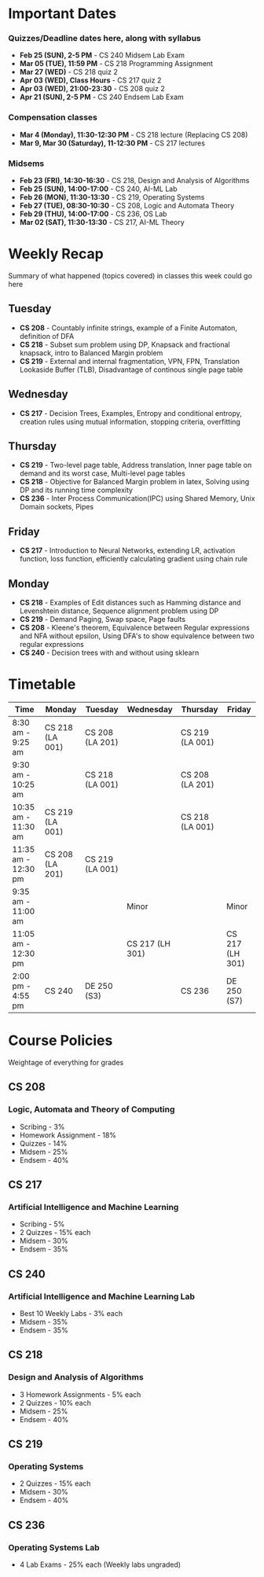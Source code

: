 # Important Dates

### Quizzes/Deadline dates here, along with syllabus

- **Feb 25 (SUN), 2-5 PM** - CS 240 Midsem Lab Exam
- **Mar 05 (TUE), 11:59 PM** - CS 218 Programming Assignment
- **Mar 27 (WED)** - CS 218 quiz 2
- **Apr 03 (WED), Class Hours** - CS 217 quiz 2
- **Apr 03 (WED), 21:00-23:30** - CS 208 quiz 2
- **Apr 21 (SUN), 2-5 PM** - CS 240 Endsem Lab Exam

### Compensation classes

- **Mar 4 (Monday), 11:30-12:30 PM** - CS 218 lecture (Replacing CS 208)
- **Mar 9, Mar 30 (Saturday), 11-12:30 PM** - CS 217 lectures

### Midsems

- **Feb 23 (FRI),   14:30-16:30** - CS 218, Design and Analysis of Algorithms
- **Feb 25 (SUN),   14:00-17:00** - CS 240, AI-ML Lab
- **Feb 26 (MON),   11:30-13:30** - CS 219, Operating Systems
- **Feb 27 (TUE),  08:30-10:30** - CS 208, Logic and Automata Theory
- **Feb 29 (THU), 14:00-17:00** - CS 236, OS Lab
- **Mar 02 (SAT),  11:30-13:30** - CS 217, AI-ML Theory

# Weekly Recap

Summary of what happened (topics covered) in classes this week could go here

## Tuesday

- **CS 208** - Countably infinite strings, example of a Finite Automaton, definition of DFA
- **CS 218** - Subset sum problem using DP, Knapsack and fractional knapsack, intro to Balanced Margin problem
- **CS 219** - External and internal fragmentation, VPN, FPN, Translation Lookaside Buffer (TLB), Disadvantage of continous single page table

## Wednesday

- **CS 217** - Decision Trees, Examples, Entropy and conditional entropy, creation rules using mutual information, stopping criteria, overfitting

## Thursday

- **CS 219** - Two-level page table, Address translation, Inner page table on demand and its worst case, Multi-level page tables
- **CS 218** - Objective for Balanced Margin problem in latex, Solving using DP and its running time complexity
- **CS 236** - Inter Process Communication(IPC) using Shared Memory, Unix Domain sockets, Pipes

## Friday

- **CS 217** - Introduction to Neural Networks, extending LR, activation function, loss function, efficiently calculating gradient using chain rule

## Monday

- **CS 218** - Examples of Edit distances such as Hamming distance and Levenshtein distance, Sequence alignment problem using DP
- **CS 219** - Demand Paging, Swap space, Page faults
- **CS 208** - Kleene's theorem, Equivalence between Regular expressions and NFA without epsilon, Using DFA's to show equivalence between two regular expressions
- **CS 240** - Decision trees with and without using sklearn

# Timetable

| Time                | Monday          | Tuesday         | Wednesday       | Thursday        | Friday         |
|---------------------|-----------------|-----------------|-----------------|-----------------|----------------|
| 8:30 am - 9:25 am   | CS 218 (LA 001) | CS 208 (LA 201) |                 | CS 219 (LA 001) |                |
| 9:30 am - 10:25 am  |                 | CS 218 (LA 001) |                 | CS 208 (LA 201) |                |
| 10:35 am - 11:30 am | CS 219 (LA 001) |                 |                 | CS 218 (LA 001) |                |
| 11:35 am - 12:30 pm | CS 208 (LA 201) | CS 219 (LA 001) |                 |                 |                |
| 9:35 am - 11:00 am  |                 |                 | Minor           |                 | Minor          |
| 11:05 am - 12:30 pm |                 |                 | CS 217 (LH 301) |                 | CS 217 (LH 301)|
| 2:00 pm - 4:55 pm   | CS 240          | DE 250 (S3)     |                 | CS 236          | DE 250 (S7)    |

# Course Policies

Weightage of everything for grades

## CS 208

### Logic, Automata and Theory of Computing

- Scribing - 3%
- Homework Assignment - 18%
- Quizzes - 14%
- Midsem - 25%
- Endsem - 40%

## CS 217

### Artificial Intelligence and Machine Learning

- Scribing - 5%
- 2 Quizzes - 15% each
- Midsem - 30%
- Endsem - 35%

## CS 240

### Artificial Intelligence and Machine Learning Lab

- Best 10 Weekly Labs - 3% each
- Midsem - 35%
- Endsem - 35%

## CS 218

### Design and Analysis of Algorithms

- 3 Homework Assignments - 5% each
- 2 Quizzes - 10% each
- Midsem - 25%
- Endsem - 40%

## CS 219

### Operating Systems

- 2 Quizzes - 15% each
- Midsem - 30%
- Endsem - 40%

## CS 236

### Operating Systems Lab

- 4 Lab Exams - 25% each (Weekly labs ungraded)
